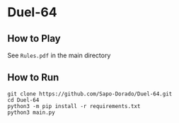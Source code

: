 # Duel-64

## How to Play
See `Rules.pdf` in the main directory

## How to Run
```
git clone https://github.com/Sapo-Dorado/Duel-64.git
cd Duel-64
python3 -m pip install -r requirements.txt
python3 main.py
```


